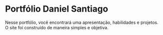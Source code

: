 # Portfólio Daniel Santiago
 Nesse portfólio, você encontrará uma apresentação, habilidades e projetos. O site foi construído de maneira simples e objetiva.
